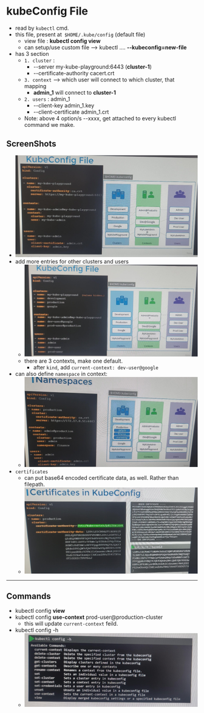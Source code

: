 # kubeConfig File
- read by `kubectl` cmd.
- this file, present at` $HOME/.kube/config` (default file)
  - view file : **kubectl config view**
  - can setup/use custom file --> kubectl .... **--kubeconfig=new-file**
- has 3 section
  - `1. cluster` : 
    - --server my-kube-playground:6443 (**cluster-1**)
    - --certificate-authority cacert.crt
  - `3. context`  --> which user will connect to which cluster, that mapping
    - **admin_1** will connect to **cluster-1**
  - `2. users` : admin_1
    - --client-key            admin_1.key
    - --client-certificate    admin_1.crt
  - Note: above 4 option/s --xxxx, get attached to every kubectl command we make.

## ScreenShots
- ![img_1.png](../99_img/99_2_img/security/02/img_1.png)
- add more entries for other clusters and users
  - ![img_2.png](../99_img/99_2_img/security/02/img_2.png)
  - there are 3 contexts, make one default.
    - after `kind`, add `current-context: dev-user@google`
- can also define `namespace` in context:
  - ![img_4.png](../99_img/99_2_img/security/02/img_4.png)
- `certificates`
  - can put base64 encoded certificate data, as well. Rather than filepath.
  - ![img_5.png](../99_img/99_2_img/security/02/img_5.png)

--- 
## Commands
- kubectl config **view**
- kubectl config **use-context** prod-user@production-cluster 
  - this will update `current-context` feild.
- kubectl config -h
  - ![img_3.png](../99_img/99_2_img/security/02/img_3.png)
